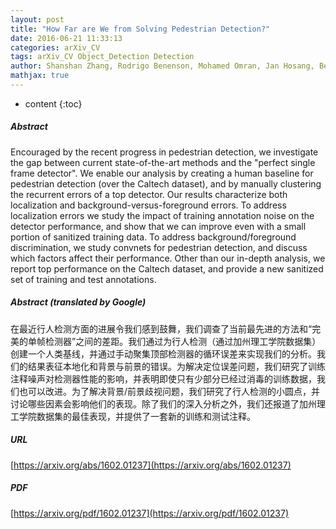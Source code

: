 ```yaml
---
layout: post
title: "How Far are We from Solving Pedestrian Detection?"
date: 2016-06-21 11:33:13
categories: arXiv_CV
tags: arXiv_CV Object_Detection Detection
author: Shanshan Zhang, Rodrigo Benenson, Mohamed Omran, Jan Hosang, Bernt Schiele
mathjax: true
---
```


* content
{:toc}

##### Abstract
Encouraged by the recent progress in pedestrian detection, we investigate the gap between current state-of-the-art methods and the "perfect single frame detector". We enable our analysis by creating a human baseline for pedestrian detection (over the Caltech dataset), and by manually clustering the recurrent errors of a top detector. Our results characterize both localization and background-versus-foreground errors. To address localization errors we study the impact of training annotation noise on the detector performance, and show that we can improve even with a small portion of sanitized training data. To address background/foreground discrimination, we study convnets for pedestrian detection, and discuss which factors affect their performance. Other than our in-depth analysis, we report top performance on the Caltech dataset, and provide a new sanitized set of training and test annotations.

##### Abstract (translated by Google)
在最近行人检测方面的进展令我们感到鼓舞，我们调查了当前最先进的方法和“完美的单帧检测器”之间的差距。我们通过为行人检测（通过加州理工学院数据集）创建一个人类基线，并通过手动聚集顶部检测器的循环误差来实现我们的分析。我们的结果表征本地化和背景与前景的错误。为解决定位误差问题，我们研究了训练注释噪声对检测器性能的影响，并表明即使只有少部分已经过消毒的训练数据，我们也可以改进。为了解决背景/前景歧视问题，我们研究了行人检测的小圆点，并讨论哪些因素会影响他们的表现。除了我们的深入分析之外，我们还报道了加州理工学院数据集的最佳表现，并提供了一套新的训练和测试注释。

##### URL
[https://arxiv.org/abs/1602.01237](https://arxiv.org/abs/1602.01237)

##### PDF
[https://arxiv.org/pdf/1602.01237](https://arxiv.org/pdf/1602.01237)

